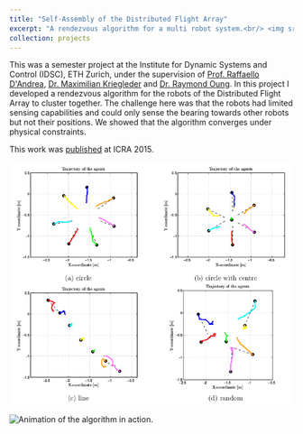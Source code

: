 ```yaml
---
title: "Self-Assembly of the Distributed Flight Array"
excerpt: "A rendezvous algorithm for a multi robot system.<br/> <img src='/images/dfa.png'>"
collection: projects
---
```


This was a semester project at the Institute for Dynamic Systems and Control (IDSC), ETH Zurich, under the supervision of [Prof. Raffaello D'Andrea](https://raffaello.name/), [Dr. Maximilian Kriegleder](https://scholar.google.no/citations?user=MleNKp0AAAAJ&hl=en) and [Dr. Raymond Oung](https://scholar.google.com/citations?user=pR6HqfwAAAAJ&hl=en). In this project I developed a rendezvous algorithm for the robots of the Distributed Flight Array to cluster together. The challenge here was that the robots had limited sensing capabilities and could only sense the bearing towards other robots but not their positions. We showed that the algorithm converges under physical constraints. 

This work was [published]((../../publication/2015-05-26-Rendezvous)) at ICRA 2015.

<img src='/images/dfa-traj.png'>

![Animation of the algorithm in action.](/images/dfaSelfAssembly.gif)
